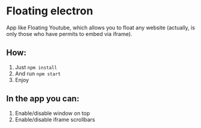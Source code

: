 # Floating electron

App like Floating Youtube, which allows you to float any website (actually, is only those who have permits to embed via iframe).

## How:
1. Just ``` npm install ```
2. And run ``` npm start ```
3. Enjoy

## In the app you can:
1. Enable/disable window on top
2. Enable/disable iframe scrollbars
